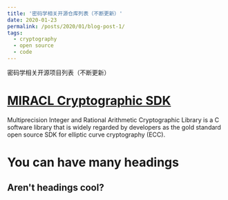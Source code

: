 ```yaml
---
title: '密码学相关开源仓库列表（不断更新）'
date: 2020-01-23
permalink: /posts/2020/01/blog-post-1/
tags:
  - cryptography
  - open source
  - code
---
```


密码学相关开源项目列表（不断更新）

[MIRACL Cryptographic SDK](https://miracl.com)
======
Multiprecision Integer and Rational Arithmetic Cryptographic Library is a C software library that is widely regarded by developers as the gold standard open source SDK for elliptic curve cryptography (ECC). 


You can have many headings
======

Aren't headings cool?
------